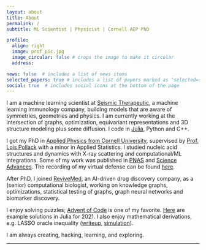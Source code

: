 ```yaml
---
layout: about
title: About
permalink: /
subtitle: ML Scientist | Physicist | Cornell AEP PhD 

profile:
  align: right
  image: prof_pic.jpg
  image_circular: false # crops the image to make it circular
  address:

news: false  # includes a list of news items
selected_papers: true # includes a list of papers marked as "selected={true}"
social: true  # includes social icons at the bottom of the page
---
```


I am a machine learning scientist at [Seismic Therapeutic](https://seismictx.com/), a machine learning immunology company, building models that are aware of symmetries, geometries and physics. I am currently working at the intersection of graphs, optimization, equivariant representations and 3D structure modeling plus some diffusion. I code in [Julia](https://julialang.org/), Python and C++. 


I got my PhD in [Applied Physics from Cornell University](https://www.aep.cornell.edu/aep), supervised by [Prof. Lois Pollack](https://pollack.research.engineering.cornell.edu/) with a minor in Applied Statistics. I studied nucleic acid structures and dynamics with X-ray scattering and computational/ML integrations. Some of my work was published in [PNAS](https://doi.org/10.1073/pnas.2026656118) and [Science Advances](https://doi.org/10.1126/sciadv.abf6106). The recording of my virtual defense can be found [here](https://www.youtube.com/watch?v=uaiaH-bjD10).


After PhD, I joined [ReviveMed](https://www.revivemed.io/), an AI-driven drug discovery company, as a (senior) computational biologist, working on knowledge graphs, optimizations, statistical testing of graphs, graph neural networks and biomarker discovery. 


I enjoy solving puzzles; [Advent of Code](https://adventofcode.com/) is one of my favorite. [Here](https://github.com/jipq6175/advent_of_code_2021) are example solutions in Julia for 2021. I also enjoy mathematical derivations, e.g. LASSO oracle inequality ([writeup](https://github.com/jipq6175/MATH7740/blob/master/SL-yc2253.pdf), [simulation](https://github.com/jipq6175/MATH7740/blob/master/simulation.jl)).


I am always creating, hacking, learning, and exploring.


---
